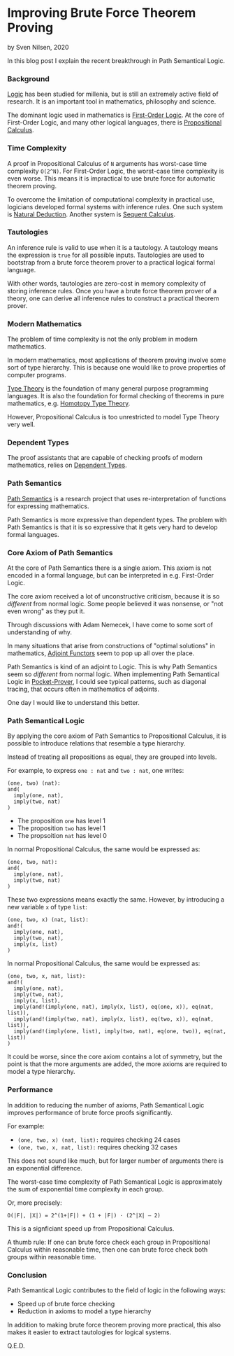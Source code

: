 # Improving Brute Force Theorem Proving
by Sven Nilsen, 2020

In this blog post I explain the recent breakthrough in Path Semantical Logic.

### Background

[Logic](https://en.wikipedia.org/wiki/Logic) has been studied for millenia,
but is still an extremely active field of research.
It is an important tool in mathematics, philosophy and science.

The dominant logic used in mathematics is [First-Order Logic](https://en.wikipedia.org/wiki/First-order_logic).
At the core of First-Order Logic, and many other logical languages,
there is [Propositional Calculus](https://en.wikipedia.org/wiki/Propositional_calculus).

### Time Complexity

A proof in Propositional Calculus of `N` arguments has worst-case time complexity `O(2^N)`.
For First-Order Logic, the worst-case time complexity is even worse.
This means it is impractical to use brute force for automatic theorem proving.

To overcome the limitation of computational complexity in practical use, logicians developed formal systems with inference rules.
One such system is [Natural Deduction](https://en.wikipedia.org/wiki/Natural_deduction).
Another system is [Sequent Calculus](https://en.wikipedia.org/wiki/Sequent_calculus).

### Tautologies

An inference rule is valid to use when it is a tautology.
A tautology means the expression is `true` for all possible inputs.
Tautologies are used to bootstrap from a brute force theorem prover to a practical logical formal language.

With other words, tautologies are zero-cost in memory complexity of storing inference rules.
Once you have a brute force theorem prover of a theory, one can derive all inference rules to construct a practical theorem prover.

### Modern Mathematics

The problem of time complexity is not the only problem in modern mathematics.

In modern mathematics, most applications of theorem proving involve some sort of type hierarchy.
This is because one would like to prove properties of computer programs.

[Type Theory](https://en.wikipedia.org/wiki/Type_theory) is the foundation of many general purpose programming languages.
It is also the foundation for formal checking of theorems in pure mathematics, e.g. [Homotopy Type Theory](https://en.wikipedia.org/wiki/Homotopy_type_theory).

However, Propositional Calculus is too unrestricted to model Type Theory very well.

### Dependent Types

The proof assistants that are capable of checking proofs of modern mathematics, relies on [Dependent Types](https://en.wikipedia.org/wiki/Dependent_type).

### Path Semantics

[Path Semantics](https://github.com/advancedresearch/path_semantics) is a research project that uses re-interpretation of functions for expressing mathematics.

Path Semantics is more expressive than dependent types.
The problem with Path Semantics is that it is so expressive that it gets very hard to develop formal languages.

### Core Axiom of Path Semantics

At the core of Path Semantics there is a single axiom.
This axiom is not encoded in a formal language, but can be interpreted in e.g. First-Order Logic.

The core axiom received a lot of unconstructive criticism, because it is so *different* from normal logic.
Some people believed it was nonsense, or "not even wrong" as they put it.

Through discussions with Adam Nemecek, I have come to some sort of understanding of why.

In many situations that arise from constructions of "optimal solutions" in mathematics,
[Adjoint Functors](https://en.wikipedia.org/wiki/Adjoint_functors) seem to pop up all over the place.

Path Semantics is kind of an adjoint to Logic.
This is why Path Semantics seem so *different* from normal logic.
When implementing Path Semantical Logic in [Pocket-Prover](https://github.com/advancedresearch/pocket_prover),
I could see typical patterns, such as diagonal tracing, that occurs often in mathematics of adjoints.

One day I would like to understand this better.

### Path Semantical Logic

By applying the core axiom of Path Semantics to Propositional Calculus,
it is possible to introduce relations that resemble a type hierarchy.

Instead of treating all propositions as equal, they are grouped into levels.

For example, to express `one : nat` and `two : nat`, one writes:

```text
(one, two) (nat):
and(
  imply(one, nat),
  imply(two, nat)
)
```

- The proposition `one` has level 1
- The proposition `two` has level 1
- The propsoition `nat` has level 0

In normal Propositional Calculus, the same would be expressed as:

```text
(one, two, nat):
and(
  imply(one, nat),
  imply(two, nat)
)
```

These two expressions means exactly the same.
However, by introducing a new variable `x` of type `list`:

```text
(one, two, x) (nat, list):
and!(
  imply(one, nat),
  imply(two, nat),
  imply(x, list)
)
```

In normal Propositional Calculus, the same would be expressed as:

```text
(one, two, x, nat, list):
and!(
  imply(one, nat),
  imply(two, nat),
  imply(x, list),
  imply(and!(imply(one, nat), imply(x, list), eq(one, x)), eq(nat, list)),
  imply(and!(imply(two, nat), imply(x, list), eq(two, x)), eq(nat, list)),
  imply(and!(imply(one, list), imply(two, nat), eq(one, two)), eq(nat, list))
)
```

It could be worse, since the core axiom contains a lot of symmetry,
but the point is that the more arguments are added, the more axioms are required to model a type hierarchy.

### Performance

In addition to reducing the number of axioms, Path Semantical Logic improves performance of brute force proofs significantly.

For example:

- `(one, two, x) (nat, list):` requires checking 24 cases
- `(one, two, x, nat, list):` requires checking 32 cases

This does not sound like much, but for larger number of arguments there is an exponential difference.

The worst-case time complexity of Path Semantical Logic is approximately the sum of exponential time complexity in each group.

Or, more precisely:

```text
O(|F|, |X|) = 2^(1+|F|) + (1 + |F|) · (2^|X| – 2)
```

This is a signficiant speed up from Propositional Calculus.

A thumb rule: If one can brute force check each group in Propositional Calculus within reasonable time,
then one can brute force check both groups within reasonable time.

### Conclusion

Path Semantical Logic contributes to the field of logic in the following ways:

- Speed up of brute force checking
- Reduction in axioms to model a type hierarchy

In addition to making brute force theorem proving more practical,
this also makes it easier to extract tautologies for logical systems.

Q.E.D.

